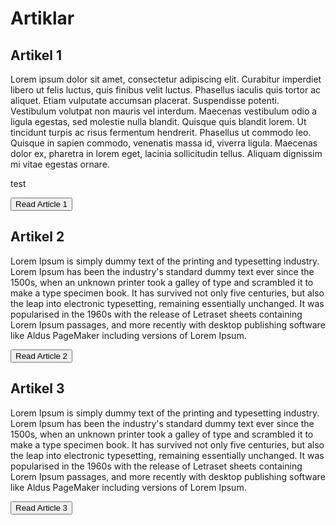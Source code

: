 <!-- Google Tag Manager (noscript) -->
<noscript><iframe src="https://www.googletagmanager.com/ns.html?id=GTM-N9XP8LX"
height="0" width="0" style="display:none;visibility:hidden"></iframe></noscript>
<!-- End Google Tag Manager (noscript) -->
# Artiklar

## Artikel 1

Lorem ipsum dolor sit amet, consectetur adipiscing elit. Curabitur imperdiet libero ut felis luctus, quis finibus velit luctus. Phasellus iaculis quis tortor ac aliquet. Etiam vulputate accumsan placerat. Suspendisse potenti. Vestibulum volutpat non mauris vel interdum. Maecenas vestibulum odio a ligula egestas, sed molestie nulla blandit. Quisque quis blandit lorem. Ut tincidunt turpis ac risus fermentum hendrerit. Phasellus ut commodo leo. Quisque in sapien commodo, venenatis massa id, viverra ligula. Maecenas dolor ex, pharetra in lorem eget, lacinia sollicitudin tellus. Aliquam dignissim mi vitae egestas ornare.


test

<button class="read-article" data-article-name="Article 1">Read Article 1</button>

## Artikel 2

Lorem Ipsum is simply dummy text of the printing and typesetting industry. Lorem Ipsum has been the industry's standard dummy text ever since the 1500s, when an unknown printer took a galley of type and scrambled it to make a type specimen book. It has survived not only five centuries, but also the leap into electronic typesetting, remaining essentially unchanged. It was popularised in the 1960s with the release of Letraset sheets containing Lorem Ipsum passages, and more recently with desktop publishing software like Aldus PageMaker including versions of Lorem Ipsum.

<button class="read-article" data-article-name="Article 2">Read Article 2</button>

## Artikel 3

Lorem Ipsum is simply dummy text of the printing and typesetting industry. Lorem Ipsum has been the industry's standard dummy text ever since the 1500s, when an unknown printer took a galley of type and scrambled it to make a type specimen book. It has survived not only five centuries, but also the leap into electronic typesetting, remaining essentially unchanged. It was popularised in the 1960s with the release of Letraset sheets containing Lorem Ipsum passages, and more recently with desktop publishing software like Aldus PageMaker including versions of Lorem Ipsum.

<button class="read-article" data-article-name="Article 3">Read Article 3</button>



